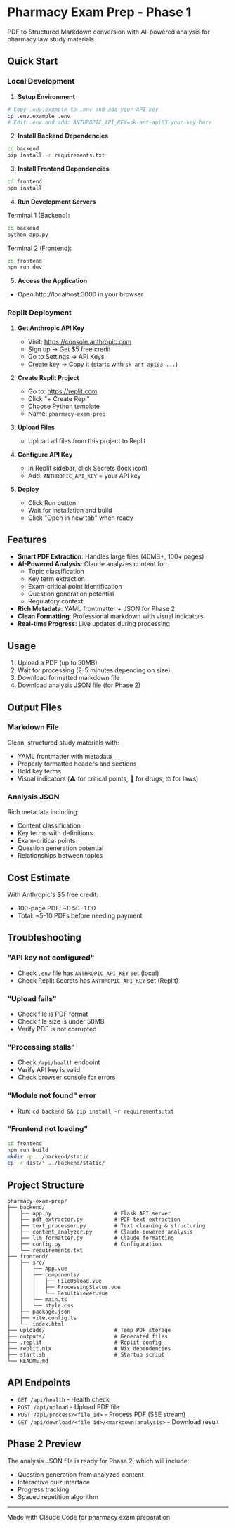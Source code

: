 # Pharmacy Exam Prep - Phase 1

PDF to Structured Markdown conversion with AI-powered analysis for pharmacy law study materials.

## Quick Start

### Local Development

1. **Setup Environment**
```bash
# Copy .env.example to .env and add your API key
cp .env.example .env
# Edit .env and add: ANTHROPIC_API_KEY=sk-ant-api03-your-key-here
```

2. **Install Backend Dependencies**
```bash
cd backend
pip install -r requirements.txt
```

3. **Install Frontend Dependencies**
```bash
cd frontend
npm install
```

4. **Run Development Servers**

Terminal 1 (Backend):
```bash
cd backend
python app.py
```

Terminal 2 (Frontend):
```bash
cd frontend
npm run dev
```

5. **Access the Application**
- Open http://localhost:3000 in your browser

### Replit Deployment

1. **Get Anthropic API Key**
   - Visit: https://console.anthropic.com
   - Sign up → Get $5 free credit
   - Go to Settings → API Keys
   - Create key → Copy it (starts with `sk-ant-api03-...`)

2. **Create Replit Project**
   - Go to: https://replit.com
   - Click "+ Create Repl"
   - Choose Python template
   - Name: `pharmacy-exam-prep`

3. **Upload Files**
   - Upload all files from this project to Replit

4. **Configure API Key**
   - In Replit sidebar, click Secrets (lock icon)
   - Add: `ANTHROPIC_API_KEY` = your API key

5. **Deploy**
   - Click Run button
   - Wait for installation and build
   - Click "Open in new tab" when ready

## Features

- **Smart PDF Extraction**: Handles large files (40MB+, 100+ pages)
- **AI-Powered Analysis**: Claude analyzes content for:
  - Topic classification
  - Key term extraction
  - Exam-critical point identification
  - Question generation potential
  - Regulatory context
- **Rich Metadata**: YAML frontmatter + JSON for Phase 2
- **Clean Formatting**: Professional markdown with visual indicators
- **Real-time Progress**: Live updates during processing

## Usage

1. Upload a PDF (up to 50MB)
2. Wait for processing (2-5 minutes depending on size)
3. Download formatted markdown file
4. Download analysis JSON file (for Phase 2)

## Output Files

### Markdown File
Clean, structured study materials with:
- YAML frontmatter with metadata
- Properly formatted headers and sections
- Bold key terms
- Visual indicators (⚠️ for critical points, 💊 for drugs, ⚖️ for laws)

### Analysis JSON
Rich metadata including:
- Content classification
- Key terms with definitions
- Exam-critical points
- Question generation potential
- Relationships between topics

## Cost Estimate

With Anthropic's $5 free credit:
- 100-page PDF: ~$0.50-$1.00
- Total: ~5-10 PDFs before needing payment

## Troubleshooting

### "API key not configured"
- Check `.env` file has `ANTHROPIC_API_KEY` set (local)
- Check Replit Secrets has `ANTHROPIC_API_KEY` set (Replit)

### "Upload fails"
- Check file is PDF format
- Check file size is under 50MB
- Verify PDF is not corrupted

### "Processing stalls"
- Check `/api/health` endpoint
- Verify API key is valid
- Check browser console for errors

### "Module not found" error
- Run: `cd backend && pip install -r requirements.txt`

### "Frontend not loading"
```bash
cd frontend
npm run build
mkdir -p ../backend/static
cp -r dist/* ../backend/static/
```

## Project Structure

```
pharmacy-exam-prep/
├── backend/
│   ├── app.py                    # Flask API server
│   ├── pdf_extractor.py          # PDF text extraction
│   ├── text_processor.py         # Text cleaning & structuring
│   ├── content_analyzer.py       # Claude-powered analysis
│   ├── llm_formatter.py          # Claude formatting
│   ├── config.py                 # Configuration
│   └── requirements.txt
├── frontend/
│   ├── src/
│   │   ├── App.vue
│   │   ├── components/
│   │   │   ├── FileUpload.vue
│   │   │   ├── ProcessingStatus.vue
│   │   │   └── ResultViewer.vue
│   │   ├── main.ts
│   │   └── style.css
│   ├── package.json
│   ├── vite.config.ts
│   └── index.html
├── uploads/                      # Temp PDF storage
├── outputs/                      # Generated files
├── .replit                       # Replit config
├── replit.nix                    # Nix dependencies
├── start.sh                      # Startup script
└── README.md
```

## API Endpoints

- `GET /api/health` - Health check
- `POST /api/upload` - Upload PDF file
- `POST /api/process/<file_id>` - Process PDF (SSE stream)
- `GET /api/download/<file_id>/<markdown|analysis>` - Download result

## Phase 2 Preview

The analysis JSON file is ready for Phase 2, which will include:
- Question generation from analyzed content
- Interactive quiz interface
- Progress tracking
- Spaced repetition algorithm

---

Made with Claude Code for pharmacy exam preparation
